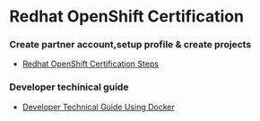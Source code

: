 # Redhat OpenShift Certification
### Create partner account,setup profile & create projects
- [Redhat OpenShift Certification Steps](https://github.com/Sherpa99/hcbt-dev-operators/blob/main/RHOSCertification.md)

### Developer techinical guide 
- [Developer Technical Guide Using Docker](https://github.com/Sherpa99/hcbt-dev-operators/blob/3cdc7772ab7f09af36a25cdc98fe8faf5513634f/guide/DeveloperTechnicalGuide.md)
